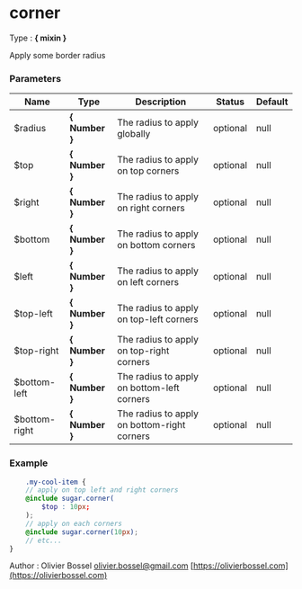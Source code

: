 # corner

<!-- @namespace: sugar.scss.mixin.corner -->

Type : **{ mixin }**


Apply some border radius


### Parameters
Name  |  Type  |  Description  |  Status  |  Default
------------  |  ------------  |  ------------  |  ------------  |  ------------
$radius  |  **{ Number }**  |  The radius to apply globally  |  optional  |  null
$top  |  **{ Number }**  |  The radius to apply on top corners  |  optional  |  null
$right  |  **{ Number }**  |  The radius to apply on right corners  |  optional  |  null
$bottom  |  **{ Number }**  |  The radius to apply on bottom corners  |  optional  |  null
$left  |  **{ Number }**  |  The radius to apply on left corners  |  optional  |  null
$top-left  |  **{ Number }**  |  The radius to apply on top-left corners  |  optional  |  null
$top-right  |  **{ Number }**  |  The radius to apply on top-right corners  |  optional  |  null
$bottom-left  |  **{ Number }**  |  The radius to apply on bottom-left corners  |  optional  |  null
$bottom-right  |  **{ Number }**  |  The radius to apply on bottom-right corners  |  optional  |  null

### Example
```scss
	.my-cool-item {
	// apply on top left and right corners
	@include sugar.corner(
		$top : 10px;
	);
	// apply on each corners
	@include sugar.corner(10px);
	// etc...
}
```
Author : Olivier Bossel [olivier.bossel@gmail.com](mailto:olivier.bossel@gmail.com) [https://olivierbossel.com](https://olivierbossel.com)